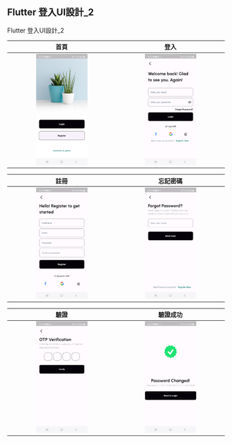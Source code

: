 Flutter 登入UI設計_2
-------------

Flutter 登入UI設計_2

| 首頁 | 登入 |
| :----: | :----: |
| <img src="images/首頁.jpg" width="50%"> | <img src="images/登入.jpg" width="50%">|

| 註冊 | 忘記密碼 |
| :----: | :----: |
| <img src="images/註冊.jpg" width="50%"> | <img src="images/忘記密碼.jpg" width="50%">|

| 驗證 | 驗證成功 |
| :----: | :----: |
| <img src="images/驗證.jpg" width="50%"> | <img src="images/驗證成功.jpg" width="50%">|
